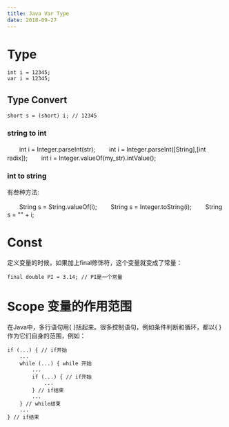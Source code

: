 ```yaml
---
title: Java Var Type
date: 2018-09-27
---
```

# Type

    int i = 12345;
    var i = 12345;

## Type Convert

    short s = (short) i; // 12345

### string to int

　　int i = Integer.parseInt(str);
　　int i = Integer.parseInt([String],[int radix]);
　　int i = Integer.valueOf(my_str).intValue();

### int to string
有叁种方法:

　　String s = String.valueOf(i);
　　String s = Integer.toString(i);
　　String s = "" + i;

# Const
定义变量的时候，如果加上final修饰符，这个变量就变成了常量：

    final double PI = 3.14; // PI是一个常量

# Scope 变量的作用范围
在Java中，多行语句用{ }括起来。很多控制语句，例如条件判断和循环，都以{ }作为它们自身的范围，例如：

    if (...) { // if开始
        ...
        while (...) { while 开始
            ...
            if (...) { // if开始
                ...
            } // if结束
            ...
        } // while结束
        ...
    } // if结束
